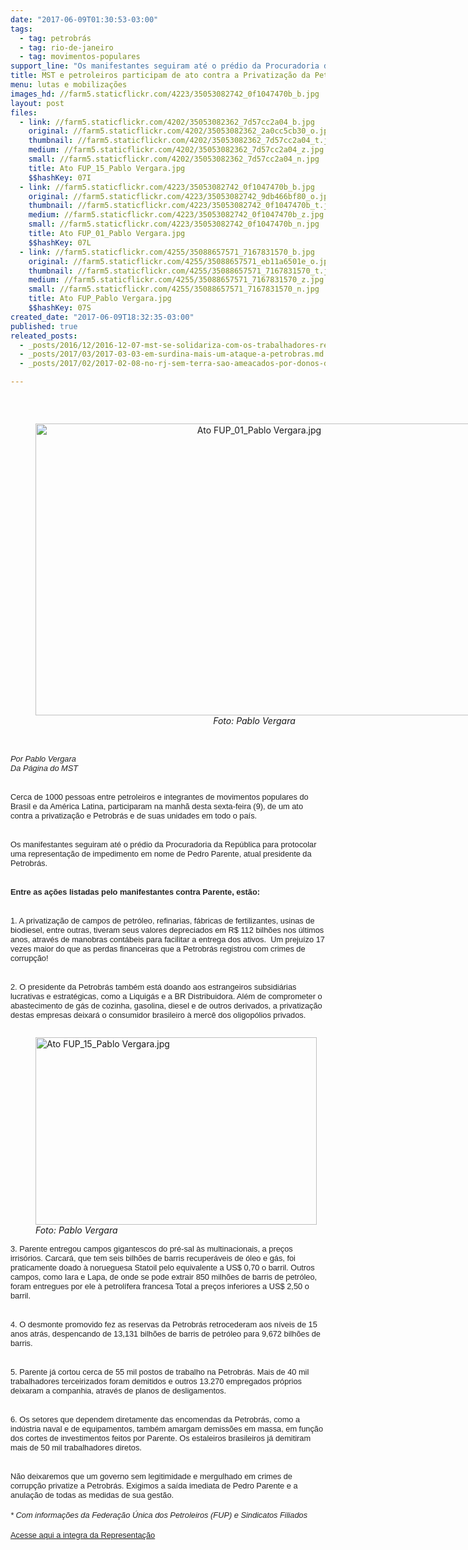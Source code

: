 ```yaml
---
date: "2017-06-09T01:30:53-03:00"
tags:
  - tag: petrobrás
  - tag: rio-de-janeiro
  - tag: movimentos-populares
support_line: "Os manifestantes seguiram até o prédio da Procuradoria da República para protocolar uma representação contra Pedro Parente, atual presidente da Petrobras"
title: MST e petroleiros participam de ato contra a Privatização da Petrobras no RJ
menu: lutas e mobilizações
images_hd: //farm5.staticflickr.com/4223/35053082742_0f1047470b_b.jpg
layout: post
files:
  - link: //farm5.staticflickr.com/4202/35053082362_7d57cc2a04_b.jpg
    original: //farm5.staticflickr.com/4202/35053082362_2a0cc5cb30_o.jpg
    thumbnail: //farm5.staticflickr.com/4202/35053082362_7d57cc2a04_t.jpg
    medium: //farm5.staticflickr.com/4202/35053082362_7d57cc2a04_z.jpg
    small: //farm5.staticflickr.com/4202/35053082362_7d57cc2a04_n.jpg
    title: Ato FUP_15_Pablo Vergara.jpg
    $$hashKey: 07I
  - link: //farm5.staticflickr.com/4223/35053082742_0f1047470b_b.jpg
    original: //farm5.staticflickr.com/4223/35053082742_9db466bf80_o.jpg
    thumbnail: //farm5.staticflickr.com/4223/35053082742_0f1047470b_t.jpg
    medium: //farm5.staticflickr.com/4223/35053082742_0f1047470b_z.jpg
    small: //farm5.staticflickr.com/4223/35053082742_0f1047470b_n.jpg
    title: Ato FUP_01_Pablo Vergara.jpg
    $$hashKey: 07L
  - link: //farm5.staticflickr.com/4255/35088657571_7167831570_b.jpg
    original: //farm5.staticflickr.com/4255/35088657571_eb11a6501e_o.jpg
    thumbnail: //farm5.staticflickr.com/4255/35088657571_7167831570_t.jpg
    medium: //farm5.staticflickr.com/4255/35088657571_7167831570_z.jpg
    small: //farm5.staticflickr.com/4255/35088657571_7167831570_n.jpg
    title: Ato FUP_Pablo Vergara.jpg
    $$hashKey: 07S
created_date: "2017-06-09T18:32:35-03:00"
published: true
releated_posts:
  - _posts/2016/12/2016-12-07-mst-se-solidariza-com-os-trabalhadores-reprimidos-pela-policia-no-rio-de-janeiro.md
  - _posts/2017/03/2017-03-03-em-surdina-mais-um-ataque-a-petrobras.md
  - _posts/2017/02/2017-02-08-no-rj-sem-terra-sao-ameacados-por-donos-de-empresa-investigada-na-lava-jato.md

---
```

<p>&nbsp;</p>

<div style="text-align:center">
<figure class="image" style="display:inline-block"><img alt="Ato FUP_01_Pablo Vergara.jpg" height="467" src="//farm5.staticflickr.com/4223/35053082742_0f1047470b_b.jpg" width="700" />
<figcaption><em>Foto: Pablo Vergara</em></figcaption>
</figure>
</div>

<p><br />
<em><span style="color: rgb(34, 34, 34); font-family: arial, sans-serif; font-size: 12.8px;">Por Pablo Vergara</span><br style="color: rgb(34, 34, 34); font-family: arial, sans-serif; font-size: 12.8px;" />
<span style="color: rgb(34, 34, 34); font-family: arial, sans-serif; font-size: 12.8px;">Da P&aacute;gina do MST</span></em></p>

<p><br style="color: rgb(34, 34, 34); font-family: arial, sans-serif; font-size: 12.8px;" />
<span style="color: rgb(34, 34, 34); font-family: arial, sans-serif; font-size: 12.8px;">Cerca de 1000 pessoas entre petroleiros e integrantes de movimentos populares do Brasil e da Am&eacute;rica Latina, participaram na manh&atilde; desta sexta-feira (9), de um ato contra a privatiza&ccedil;&atilde;o e Petrobr&aacute;s e de suas unidades em todo o pa&iacute;s.</span></p>

<p><br style="color: rgb(34, 34, 34); font-family: arial, sans-serif; font-size: 12.8px;" />
<span style="color: rgb(34, 34, 34); font-family: arial, sans-serif; font-size: 12.8px;">Os manifestantes seguiram at&eacute; o pr&eacute;dio da Procuradoria da Rep&uacute;blica para protocolar uma representa&ccedil;&atilde;o de impedimento em nome de Pedro Parente, atual presidente da Petrobr&aacute;s.</span></p>

<p><br style="color: rgb(34, 34, 34); font-family: arial, sans-serif; font-size: 12.8px;" />
<strong><span style="color: rgb(34, 34, 34); font-family: arial, sans-serif; font-size: 12.8px;">Entre as a&ccedil;&otilde;es listadas pelo manifestantes contra Parente, est&atilde;o:</span></strong></p>

<p><br style="color: rgb(34, 34, 34); font-family: arial, sans-serif; font-size: 12.8px;" />
<span style="color: rgb(34, 34, 34); font-family: arial, sans-serif; font-size: 12.8px;">1. A privatiza&ccedil;&atilde;o de campos de petr&oacute;leo, refinarias, f&aacute;bricas de fertilizantes, usinas de biodiesel, entre outras, tiveram seus valores depreciados em R$ 112 bilh&otilde;es nos &uacute;ltimos anos, atrav&eacute;s de manobras cont&aacute;beis para facilitar a entrega dos ativos.&nbsp; Um preju&iacute;zo 17 vezes maior do que as perdas financeiras que a Petrobr&aacute;s registrou com crimes de corrup&ccedil;&atilde;o!</span></p>

<p><br />
<span style="color: rgb(34, 34, 34); font-family: arial, sans-serif; font-size: 12.8px;">2. O presidente da Petrobr&aacute;s tamb&eacute;m est&aacute; doando aos estrangeiros subsidi&aacute;rias lucrativas e estrat&eacute;gicas, como a Liquig&aacute;s e a BR Distribuidora. Al&eacute;m de comprometer o abastecimento de g&aacute;s de cozinha, gasolina, diesel e de outros derivados, a privatiza&ccedil;&atilde;o destas empresas deixar&aacute; o consumidor brasileiro &agrave; merc&ecirc; dos oligop&oacute;lios privados.</span></p>

<figure class="image" style="float:left"><img alt="Ato FUP_15_Pablo Vergara.jpg" height="300" src="//farm5.staticflickr.com/4202/35053082362_7d57cc2a04_b.jpg" width="450" />
<figcaption><em>Foto: Pablo Vergara</em></figcaption>
</figure>

<p><br />
<span style="color: rgb(34, 34, 34); font-family: arial, sans-serif; font-size: 12.8px;">3. Parente entregou campos gigantescos do pr&eacute;-sal &agrave;s multinacionais, a pre&ccedil;os irris&oacute;rios. Carcar&aacute;, que tem seis bilh&otilde;es de barris recuper&aacute;veis de &oacute;leo e g&aacute;s, foi praticamente doado &agrave; norueguesa Statoil pelo equivalente a US$ 0,70 o barril. Outros campos, como Iara e Lapa, de onde se pode extrair 850 milh&otilde;es de barris de petr&oacute;leo, foram entregues por ele &agrave; petrol&iacute;fera francesa Total a pre&ccedil;os inferiores a US$ 2,50 o barril.</span></p>

<p><br style="color: rgb(34, 34, 34); font-family: arial, sans-serif; font-size: 12.8px;" />
<span style="color: rgb(34, 34, 34); font-family: arial, sans-serif; font-size: 12.8px;">4. O desmonte promovido fez as reservas da Petrobr&aacute;s retrocederam aos n&iacute;veis de 15 anos atr&aacute;s, despencando de 13,131 bilh&otilde;es de barris de petr&oacute;leo para 9,672 bilh&otilde;es de barris.</span></p>

<p><br style="color: rgb(34, 34, 34); font-family: arial, sans-serif; font-size: 12.8px;" />
<span style="color: rgb(34, 34, 34); font-family: arial, sans-serif; font-size: 12.8px;">5. Parente j&aacute; cortou cerca de 55 mil postos de trabalho na Petrobr&aacute;s. Mais de 40 mil trabalhadores terceirizados foram demitidos e outros 13.270 empregados pr&oacute;prios deixaram a companhia, atrav&eacute;s de planos de desligamentos.</span></p>

<p><br style="color: rgb(34, 34, 34); font-family: arial, sans-serif; font-size: 12.8px;" />
<span style="color: rgb(34, 34, 34); font-family: arial, sans-serif; font-size: 12.8px;">6. Os setores que dependem diretamente das encomendas da Petrobr&aacute;s, como a ind&uacute;stria naval e de equipamentos, tamb&eacute;m amargam demiss&otilde;es em massa, em fun&ccedil;&atilde;o dos cortes de investimentos feitos por Parente. Os estaleiros brasileiros j&aacute; demitiram mais de 50 mil trabalhadores diretos.</span></p>

<p><br style="color: rgb(34, 34, 34); font-family: arial, sans-serif; font-size: 12.8px;" />
<span style="color: rgb(34, 34, 34); font-family: arial, sans-serif; font-size: 12.8px;">N&atilde;o deixaremos que um governo sem legitimidade e mergulhado em crimes de corrup&ccedil;&atilde;o privatize a Petrobr&aacute;s. Exigimos a sa&iacute;da imediata de Pedro Parente e a anula&ccedil;&atilde;o de todas as medidas de sua gest&atilde;o.</span><br style="color: rgb(34, 34, 34); font-family: arial, sans-serif; font-size: 12.8px;" />
<br style="color: rgb(34, 34, 34); font-family: arial, sans-serif; font-size: 12.8px;" />
<em><span style="color: rgb(34, 34, 34); font-family: arial, sans-serif; font-size: 12.8px;">* Com informa&ccedil;&otilde;es da Federa&ccedil;&atilde;o &Uacute;nica dos Petroleiros (FUP) e Sindicatos Filiados</span></em><br style="color: rgb(34, 34, 34); font-family: arial, sans-serif; font-size: 12.8px;" />
<br style="color: rgb(34, 34, 34); font-family: arial, sans-serif; font-size: 12.8px;" />
<a href="http://fup.org.br/images/downloads/mpf_pedro_parente.pdf"><span style="color: rgb(34, 34, 34); font-family: arial, sans-serif; font-size: 12.8px;">Acesse aqui a integra da Representa&ccedil;&atilde;o</span></a></p>
